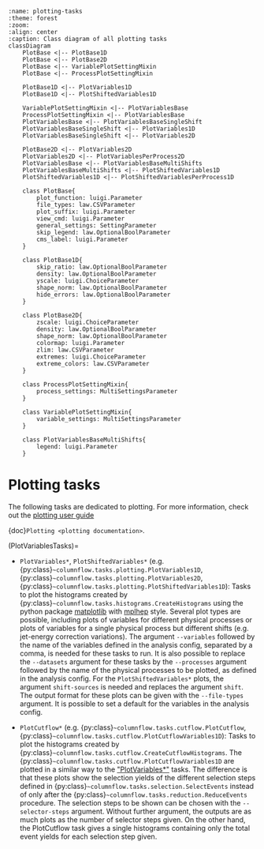```{mermaid}
:name: plotting-tasks
:theme: forest
:zoom:
:align: center
:caption: Class diagram of all plotting tasks
classDiagram
    PlotBase <|-- PlotBase1D
    PlotBase <|-- PlotBase2D
    PlotBase <|-- VariablePlotSettingMixin
    PlotBase <|-- ProcessPlotSettingMixin

    PlotBase1D <|-- PlotVariables1D
    PlotBase1D <|-- PlotShiftedVariables1D

    VariablePlotSettingMixin <|-- PlotVariablesBase
    ProcessPlotSettingMixin <|-- PlotVariablesBase
    PlotVariablesBase <|-- PlotVariablesBaseSingleShift
    PlotVariablesBaseSingleShift <|-- PlotVariables1D
    PlotVariablesBaseSingleShift <|-- PlotVariables2D

    PlotBase2D <|-- PlotVariables2D
    PlotVariables2D <|-- PlotVariablesPerProcess2D
    PlotVariablesBase <|-- PlotVariablesBaseMultiShifts
    PlotVariablesBaseMultiShifts <|-- PlotShiftedVariables1D
    PlotShiftedVariables1D <|-- PlotShiftedVariablesPerProcess1D

    class PlotBase{
        plot_function: luigi.Parameter
        file_types: law.CSVParameter
        plot_suffix: luigi.Parameter
        view_cmd: luigi.Parameter
        general_settings: SettingParameter
        skip_legend: law.OptionalBoolParameter
        cms_label: luigi.Parameter
    }

    class PlotBase1D{
        skip_ratio: law.OptionalBoolParameter
        density: law.OptionalBoolParameter
        yscale: luigi.ChoiceParameter
        shape_norm: law.OptionalBoolParameter
        hide_errors: law.OptionalBoolParameter
    }

    class PlotBase2D{
        zscale: luigi.ChoiceParameter
        density: law.OptionalBoolParameter
        shape_norm: law.OptionalBoolParameter
        colormap: luigi.Parameter
        zlim: law.CSVParameter
        extremes: luigi.ChoiceParameter
        extreme_colors: law.CSVParameter
    }

    class ProcessPlotSettingMixin{
        process_settings: MultiSettingsParameter
    }

    class VariablePlotSettingMixin{
        variable_settings: MultiSettingsParameter
    }

    class PlotVariablesBaseMultiShifts{
        legend: luigi.Parameter
    }
```

# Plotting tasks

The following tasks are dedicated to plotting.
For more information, check out the [plotting user guide](../user_guide/plotting.md)

 {doc}`Plotting <plotting documentation>`.

(PlotVariablesTasks)=
- ```PlotVariables*```, ```PlotShiftedVariables*``` (e.g.
{py:class}`~columnflow.tasks.plotting.PlotVariables1D`,
{py:class}`~columnflow.tasks.plotting.PlotVariables2D`,
{py:class}`~columnflow.tasks.plotting.PlotShiftedVariables1D`): Tasks to plot the histograms created by
{py:class}`~columnflow.tasks.histograms.CreateHistograms` using the python package
[matplotlib](https://matplotlib.org/) with [mplhep](https://mplhep.readthedocs.io/en/latest/) style.
Several plot types are possible, including
plots of variables for different physical processes or plots of variables for a single physical
process but different shifts (e.g. jet-energy correction variations). The argument ```--variables```
followed by the name of the variables defined in the analysis config, separated by a comma, is
needed for these tasks to run. It is also possible to replace the ```--datasets``` argument
for these tasks by the ```--processes``` argument followed by the name of the physical processes to
be plotted, as defined in the analysis config. For the ```PlotShiftedVariables*``` plots, the
argument ```shift-sources``` is needed and replaces the argument ```shift```. The output format for
these plots can be given with the ```--file-types``` argument. It is possible to set a default for the
variables in the analysis config.


- ```PlotCutflow*``` (e.g. {py:class}`~columnflow.tasks.cutflow.PlotCutflow`,
{py:class}`~columnflow.tasks.cutflow.PlotCutflowVariables1D`): Tasks to plot the histograms created
by {py:class}`~columnflow.tasks.cutflow.CreateCutflowHistograms`. The
{py:class}`~columnflow.tasks.cutflow.PlotCutflowVariables1D` are plotted in a similar way to the
["PlotVariables*"](PlotVariablesTasks) tasks. The difference is that these plots show the selection
yields of the different selection steps defined in
{py:class}`~columnflow.tasks.selection.SelectEvents` instead of only after the
{py:class}`~columnflow.tasks.reduction.ReduceEvents` procedure. The selection steps to be shown
can be chosen with the ```--selector-steps``` argument. Without further argument, the outputs are
as much plots as the number of selector steps given. On the other hand, the
PlotCutflow task gives a single histograms containing only
the total event yields for each selection step given.
